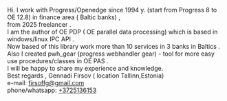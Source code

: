 Hi. I work with Progress/Openedge since 1994 y. (start from Progress 8 to OE 12.8) in finance area ( Baltic banks) , <br/>
 from 2025 freelancer . <br/>
I am the author of OE PDP ( OE parallel data processing) which is based in windows/linux IPC API . <br/>
Now based of this library work more than 10 services in 3 banks in Baltics . <br/>
Also I created pwh_gear (progress webhandler gear) - tool for more easy use procedures/classes in OE PAS .  <br/>
I will be happy to share my experience and knowledge. <br/>
Best regards , Gennadi Firsov ( location Tallinn,Estonia) <br/> 
        e-mail: firsoffg@gmail.com <br/> 
phone/whatsapp: <a href="https://wa.me/3725136153">+3725136153</a> <br/>

